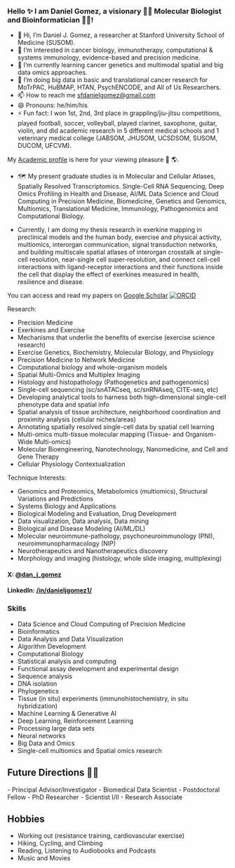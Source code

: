 ### Hello ✨ I am Daniel Gomez, a visionary 👨‍💻 Molecular Biologist and Bioinformatician 👨‍🔬!

- 👋 Hi, I’m Daniel J. Gomez, a researcher at Stanford University School of Medicine (SUSOM).
- 👀 I’m interested in cancer biology, immunotherapy, computational & systems immunology, evidence-based and precision medicine.
- 🌱 I’m currently learning cancer genetics and multimodal spatial and big data omics approaches.
- 💞️ I’m doing big data in basic and translational cancer research for MoTrPAC, HuBMAP, HTAN, PsychENCODE, and All of Us Researchers.
- 📫 How to reach me sfdanielgomez@gmail.com
- 😄 Pronouns: he/him/his
- ⚡ Fun fact: I won 1st, 2nd, 3rd place in grappling/jiu-jitsu competitions, played football, soccer, volleyball, played clarinet, saxophone, guitar, violin, and did academic research in 5 different medical schools and 1 veterinary medical college (JABSOM, JHUSOM, UCSDSOM, SUSOM, DUCOM, UFCVM).


My <a href="https://djgomezsantos.github.io">Academic profile</a> is here for your viewing pleasure 🧭 🌎.

- 🗺️ My present graduate studies is in Molecular and Cellular Atlases, Spatially Resolved Transcriptomics. Single-Cell RNA Sequencing, Deep Omics Profiling in Health and Disease, AI/ML Data Science and Cloud Computing in Precision Medicine, Biomedicine, Genetics and Genomics, Multiomics, Translational Medicine, Immunology, Pathogenomics and Computational Biology.

- Currently, I am doing my thesis research in exerkine mapping in preclinical models and the human body, exercise and physical activity, multiomics, interorgan communication, signal transduction networks, and building multiscale spatial atlases of interorgan crosstalk at single-cell resolution, near-single cell super-resolution, and connect cell-cell interactions with ligand-receptor interactions and their functions inside the cell that display the effect of exerkines measured in health, resilience and disease.

You can access and read my papers on [Google Scholar](https://scholar.google.com/citations?user=BcI2h_IAAAAJ&hl=en) [![ORCID](https://img.shields.io/static/v1?label=ORCID&message=0000-0002-8739-5062&color=green&style=flat-square&logo=orcid)]([https://orcid.org/0000-0002-8739-5062](https://orcid.org/0000-0002-5443-1813))

Research:
- Precision Medicine
- Exerkines and Exercise
- Mechanisms that underlie the benefits of exercise (exercise science research)
- Exercise Genetics, Biochemistry, Molecular Biology, and Physiology
- Precision Medicine to Network Medicine
- Computational biology and whole-organism models
- Spatial Multi-Omics and Multiplex Imaging 
- Histology and histopathology (Pathogenetics and pathogenomics) 
- Single-cell sequencing (sc/snATACseq, sc/snRNAseq, CITE-seq, etc)
- Developing analytical tools to harness both high-dimensional single-cell phenotype data and spatial info
- Spatial analysis of tissue architecture, neighborhood coordination and proximity analysis (cellular niches/areas)
- Annotating spatially resolved single-cell data by spatial cell learning
- Multi-omics multi-tissue molecular mapping (Tissue- and Organism-Wide Multi-omics)
- Molecular Bioengineering, Nanotechnology, Nanomedicine, and Cell and Gene Therapy
- Cellular Physiology Contextualization 

Technique Interests:
- Genomics and Proteomics, Metabolomics (multiomics), Structural Variations and Predictions
- Systems Biology and Applications 
- Biological Modeling and Evaluation, Drug Development
- Data visualization, Data analysis, Data mining
- Biological and Disease Modeling (AI/ML/DL)
- Molecular neuroimmune-pathology, psychoneuroimmunology (PNI), neuroimmunopharmacology (NIP)
- Neurotherapeutics and Nanotherapeutics discovery
- Morphology and imaging (histology, whole slide imaging, multiplexing)


#### X: [@dan_j_gomez](https://x.com/dan_j_gomez) 
#### LinkedIn: [/in/danieljgomez1/](https://www.linkedin.com/in/danieljgomez1) 

### Skills
- Data Science and Cloud Computing of Precision Medicine
- Bioinformatics
- Data Analysis and Data Visualization
- Algorithm Development
- Computational Biology
- Statistical analysis and computing
- Functional assay development and experimental design
- Sequence analysis
- DNA isolation
- Phylogenetics
- Tissue (in situ) experiments (immunohistochemistry, in situ hybridization)
- Machine Learning & Generative AI
- Deep Learning, Reinforcement Learning
- Processing large data sets
- Neural networks
- Big Data and Omics
- Single-cell multiomics and Spatial omics research

<h2>Future Directions &#x1F468;&#x200D;&#x1F4BB;</h2>
- Principal Advisor/Investigator
- Biomedical Data Scientist
- Postdoctoral Fellow
- PhD Researcher
- Scientist I/II
- Research Associate

## Hobbies
- Working out (resistance training, cardiovascular exercise)
- Hiking, Cycling, and Climbing
- Reading, Listening to Audiobooks and Podcasts
- Music and Movies
   
</html>

